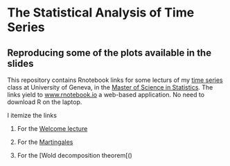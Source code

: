 # The Statistical Analysis of Time Series


## Reproducing some of the plots available in the slides

This repository contains Rnotebook links for some lecturs of my [time series](https://wadme.unige.ch:3349/pls/opprg/w_det_cours.debut?p_annee=2019&p_code_cours=S403107&p_frame=N&p_grtri=&p_langue=1&p_mode=PGC&p_plan_is=0&p_suffixe=) class at University of Geneva, in the [Master of Science in Statistics](https://www.unige.ch/gsem/en/programs/masters/statistics/). The links yield to www.rnotebook.io a web-based application. No need to download R on the laptop.

I itemize the links

1. For the [Welcome lecture](https://rnotebook.io/anon/45155a7fdcf1ede1/notebooks/Welcome_TimeSeries.ipynb)


2. For the [Martingales](https://rnotebook.io/anon/e9b675c01beffd94/notebooks/Martingale.ipynb#)

3. For the [Wold decomposition theorem[()
